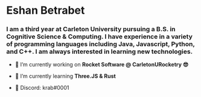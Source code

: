 <h1 align="left">Eshan Betrabet</h1>
<h3 align="left">I am a third year at Carleton University pursuing a B.S. in Cognitive Science & Computing. I have experience in a variety of programming languages including Java, Javascript, Python, and C++. I am always interested in learning new technologies.</h3>

- 🔭 I’m currently working on **Rocket Software @ CarletonURocketry 😎**

- 🌱 I’m currently learning **Three.JS & Rust**

- 💬 Discord: krab#0001
